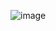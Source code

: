 




![image](https://github.com/capet1brasidas/ObstacleAvoidGame-Ashley/assets/141989335/fa9191e9-e3ec-4868-87e6-d7e2843418e6)



